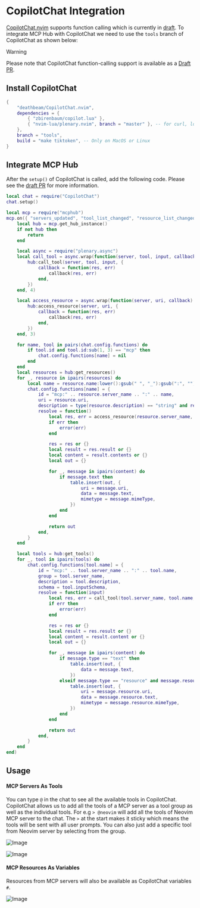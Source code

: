 # CopilotChat Integration <Badge type="warning" text="Draft"/>

[CopilotChat.nvim](https://github.com/CopilotC-Nvim/CopilotChat.nvim) supports function calling which is currently in [draft](https://github.com/CopilotC-Nvim/CopilotChat.nvim/pull/1029). To integrate MCP Hub with CopilotChat we need to use the `tools` branch of CopilotChat as shown below:

> [!WARNING]
> Please note that CopilotChat function-calling support is available as a [Draft PR](https://github.com/CopilotC-Nvim/CopilotChat.nvim/pull/1029). 

## Install CopilotChat

```lua
{
    "deathbeam/CopilotChat.nvim",
    dependencies = {
        { "zbirenbaum/copilot.lua" },
        { "nvim-lua/plenary.nvim", branch = "master" }, -- for curl, log and async functions
    },
    branch = "tools",
    build = "make tiktoken", -- Only on MacOS or Linux
}
```

## Integrate MCP Hub

After the `setup()` of CopilotChat is called, add the following code. Please see the [draft PR](https://github.com/CopilotC-Nvim/CopilotChat.nvim/pull/1029) for more information.

```lua
local chat = require("CopilotChat")
chat.setup()

local mcp = require("mcphub")
mcp.on({ "servers_updated", "tool_list_changed", "resource_list_changed" }, function()
	local hub = mcp.get_hub_instance()
	if not hub then
		return
	end

	local async = require("plenary.async")
	local call_tool = async.wrap(function(server, tool, input, callback)
		hub:call_tool(server, tool, input, {
			callback = function(res, err)
				callback(res, err)
			end,
		})
	end, 4)

	local access_resource = async.wrap(function(server, uri, callback)
		hub:access_resource(server, uri, {
			callback = function(res, err)
				callback(res, err)
			end,
		})
	end, 3)

	for name, tool in pairs(chat.config.functions) do
		if tool.id and tool.id:sub(1, 3) == "mcp" then
			chat.config.functions[name] = nil
		end
	end
	local resources = hub:get_resources()
	for _, resource in ipairs(resources) do
		local name = resource.name:lower():gsub(" ", "_"):gsub(":", "")
		chat.config.functions[name] = {
			id = "mcp:" .. resource.server_name .. ":" .. name,
			uri = resource.uri,
			description = type(resource.description) == "string" and resource.description or "",
			resolve = function()
				local res, err = access_resource(resource.server_name, resource.uri)
				if err then
					error(err)
				end

				res = res or {}
				local result = res.result or {}
				local content = result.contents or {}
				local out = {}

				for _, message in ipairs(content) do
					if message.text then
						table.insert(out, {
							uri = message.uri,
							data = message.text,
							mimetype = message.mimeType,
						})
					end
				end

				return out
			end,
		}
	end

	local tools = hub:get_tools()
	for _, tool in ipairs(tools) do
		chat.config.functions[tool.name] = {
			id = "mcp:" .. tool.server_name .. ":" .. tool.name,
			group = tool.server_name,
			description = tool.description,
			schema = tool.inputSchema,
			resolve = function(input)
				local res, err = call_tool(tool.server_name, tool.name, input)
				if err then
					error(err)
				end

				res = res or {}
				local result = res.result or {}
				local content = result.content or {}
				local out = {}

				for _, message in ipairs(content) do
					if message.type == "text" then
						table.insert(out, {
							data = message.text,
						})
					elseif message.type == "resource" and message.resource and message.resource.text then
						table.insert(out, {
							uri = message.resource.uri,
							data = message.resource.text,
							mimetype = message.resource.mimeType,
						})
					end
				end

				return out
			end,
		}
	end
end)
```

## Usage

#### MCP Servers As Tools

You can type `@` in the chat to see all the available tools in CopilotChat. CopilotChat allows us to add all the tools of a MCP server as a tool group as well as the individual tools. For e.g `> @neovim` will add all the tools of Neovim MCP server to the chat. The `>` at the start makes it sticky which means the tools will be sent with all user prompts. You can also just add a specific tool from Neovim server by selecting from the group.

![Image](https://github.com/user-attachments/assets/7c16bc7e-a9df-4afc-9736-2ee6a39919a9)

![Image](https://github.com/user-attachments/assets/adc556bb-7d5f-4d22-820a-a7daeb0ac72c)

#### MCP Resources As Variables

Resources from MCP servers will also be available as CopilotChat variables `#`.

![Image](https://github.com/user-attachments/assets/7f77bf1e-12b7-4745-a87b-40181a619733)


